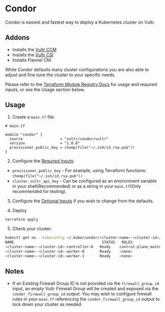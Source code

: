 # Condor

Condor is easiest and fastest way to deploy a Kubernetes cluster on Vultr. 

## Addons
  * Installs the [Vultr CCM](https://github.com/vultr/vultr-cloud-controller-manager)
  * Installs the [Vultr CSI](https://github.com/vultr/vultr-csi)
  * Installs Flannel CNI

While Condor defaults many cluster configurations you are also able to adjust and fine tune the cluster to your specific needs.

Please refer to the [Terraform Module Registry Docs](https://registry.terraform.io/modules/vultr/condor/vultr/latest) for usage and required inputs, or see the Usage section below.

## Usage
1. Create a `main.tf` file:
``` hcl
# main.tf

module "condor" {
  source                 = "vultr/condor/vultr"
  version                = "1.0.0"
  provisioner_public_key = chomp(file("~/.ssh/id_rsa.pub"))
}
```
2. Configure the [Required Inputs](https://registry.terraform.io/modules/linode/k8s/linode/latest?tab=inputs#required-inputs):
  * `provisioner_public_key` -  For example, using Terraform functions: `chomp(file("~/.ssh/id_rsa.pub"))`
  * `cluster_vultr_api_key` - Can be configured as an environment variable in your shell(Recommended) or as a string in your `main.tf`(Only recommended for testing).

3. Configure the [Optional Inputs](https://registry.terraform.io/modules/linode/k8s/linode/latest?tab=inputs#optional-inputs) if you wish to change from the defaults.

4. Deploy
``` sh
terraform apply
```

5. Check your cluster:

``` sh
kubectl get no --kubeconfig ~/.kube/condor/<cluster-name>-<cluster-id>/configkubectl --kubeconfig ~/.kube/condor/condor-test-728e1059637c7a78/config get no
NAME                                        STATUS   ROLES                  AGE   VERSION
<cluster-name>-<cluster-id>-controller-0   Ready    control-plane,master   16h   v1.20.2
<cluster-name>-<cluster-id>-worker-0       Ready    <none>                 16h   v1.20.2
<cluster-name>-<cluster-id>-worker-1       Ready    <none>                 16h   v1.20.2
```

## Notes
 * If an Existing Firewall Group ID is not provided via the `firewall_group_id` input, an empty Vultr Firewall Group will be created and exposed via the `condor_firewall_group_id` output. You may wish to configure firewall rules in your `main.tf` referencing the `condor_firewall_group_id` output to lock down your cluster as needed. 

